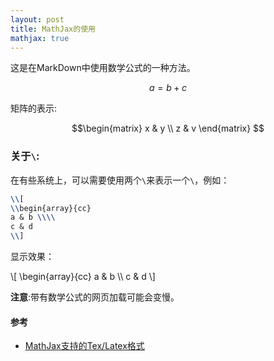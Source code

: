 ```yaml
---
layout: post
title: MathJax的使用
mathjax: true
---
```



这是在MarkDown中使用数学公式的一种方法。

$$ a= b + c $$

矩阵的表示:

$$\begin{matrix}
x & y \\
z & v
\end{matrix}
$$

### 关于`\`:
在有些系统上，可以需要使用两个`\`来表示一个`\`，例如：

```tex
\\[
\\begin{array}{cc}
a & b \\\\
c & d
\\]
```

显示效果：

\\[
\\begin{array}{cc}
a & b \\\\
c & d
\\]


**注意**:带有数学公式的网页加载可能会变慢。

#### 参考
* [MathJax支持的Tex/Latex格式](http://mathjax-chinese-doc.readthedocs.org/en/latest/tex.html#tex-support)
